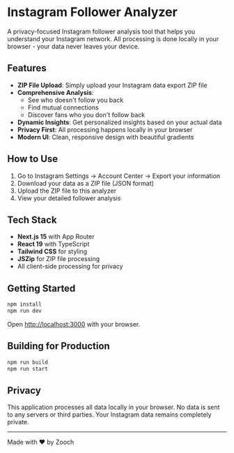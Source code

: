 # Instagram Follower Analyzer

A privacy-focused Instagram follower analysis tool that helps you understand your Instagram network. All processing is done locally in your browser - your data never leaves your device.

## Features

- **ZIP File Upload**: Simply upload your Instagram data export ZIP file
- **Comprehensive Analysis**:
  - See who doesn't follow you back
  - Find mutual connections
  - Discover fans who you don't follow back
- **Dynamic Insights**: Get personalized insights based on your actual data
- **Privacy First**: All processing happens locally in your browser
- **Modern UI**: Clean, responsive design with beautiful gradients

## How to Use

1. Go to Instagram Settings → Account Center → Export your information
2. Download your data as a ZIP file (JSON format)
3. Upload the ZIP file to this analyzer
4. View your detailed follower analysis

## Tech Stack

- **Next.js 15** with App Router
- **React 19** with TypeScript
- **Tailwind CSS** for styling
- **JSZip** for ZIP file processing
- All client-side processing for privacy

## Getting Started

```bash
npm install
npm run dev
```

Open [http://localhost:3000](http://localhost:3000) with your browser.

## Building for Production

```bash
npm run build
npm run start
```

## Privacy

This application processes all data locally in your browser. No data is sent to any servers or third parties. Your Instagram data remains completely private.

---

Made with ❤️ by Zooch
